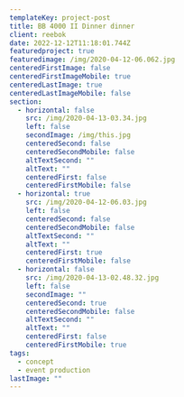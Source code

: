 ```yaml
---
templateKey: project-post
title: BB 4000 II Dinner dinner
client: reebok
date: 2022-12-12T11:18:01.744Z
featuredproject: true
featuredimage: /img/2020-04-12-06.062.jpg
centeredFirstImage: false
centeredFirstImageMobile: true
centeredLastImage: true
centeredLastImageMobile: false
section:
  - horizontal: false
    src: /img/2020-04-13-03.34.jpg
    left: false
    secondImage: /img/this.jpg
    centeredSecond: false
    centeredSecondMobile: false
    altTextSecond: ""
    altText: ""
    centeredFirst: false
    centeredFirstMobile: false
  - horizontal: true
    src: /img/2020-04-12-06.03.jpg
    left: false
    centeredSecond: false
    centeredSecondMobile: false
    altTextSecond: ""
    altText: ""
    centeredFirst: true
    centeredFirstMobile: false
  - horizontal: false
    src: /img/2020-04-13-02.48.32.jpg
    left: false
    secondImage: ""
    centeredSecond: true
    centeredSecondMobile: false
    altTextSecond: ""
    altText: ""
    centeredFirst: false
    centeredFirstMobile: true
tags:
  - concept
  - event production
lastImage: ""
---
```

